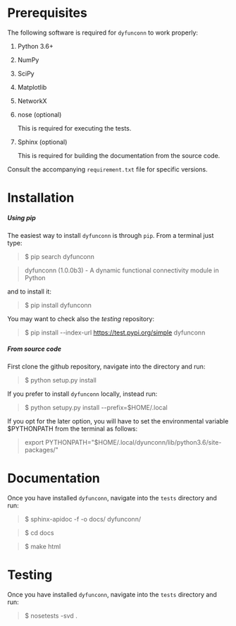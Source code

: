 Prerequisites
=============

The following software is required for `dyfunconn` to work properly:

1. Python 3.6+
2. NumPy
3. SciPy
4. Matplotlib
5. NetworkX
6. nose (optional)

    This is required for executing the tests.

7. Sphinx (optional)

    This is required for building the documentation from the source code.

Consult the accompanying `requirement.txt` file for specific versions.

Installation
============

##### Using pip
The easiest way to install `dyfunconn` is through `pip`.
From a terminal just type:
> $ pip search dyfunconn

> dyfunconn (1.0.0b3)  - A dynamic functional connectivity module in Python

and to install it:
> $ pip install dyfunconn

You may want to check also the _testing_ repository:
> $ pip install --index-url https://test.pypi.org/simple dyfunconn

##### From source code

First clone the github repository, navigate into the directory and run:
> $ python setup.py install

If you prefer to install `dyfunconn` locally, instead run:
> $ python setupy.py install --prefix=$HOME/.local

If you opt for the later option, you will have to set the environmental
variable $PYTHONPATH from the terminal as follows:
> export PYTHONPATH="$HOME/.local/dyunconn/lib/python3.6/site-packages/"


Documentation
=============

Once you have installed `dyfunconn`, navigate into the `tests` directory and run:
> $ sphinx-apidoc -f -o docs/ dyfunconn/

> $ cd docs

> $ make html


Testing
=======

Once you have installed `dyfunconn`, navigate into the `tests` directory and run:
> $ nosetests -svd .
